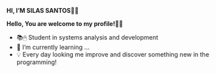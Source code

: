 **HI, I’M SILAS SANTOS**👨‍💻

**Hello, You are welcome to my profile!👋🤓**

- 📚🖱 Student in systems analysis and development
- 🌱 I’m currently learning ...
- 💡 Every day looking me improve and discover something new in the programming!

<!---
silassanttos/silassanttos is a ✨ special ✨ repository because its `README.md` (this file) appears on your GitHub profile.
You can click the Preview link to take a look at your changes.
--->
